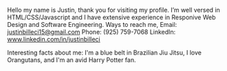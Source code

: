  Hello my name is Justin, thank you for visiting my profile. 
 I’m well versed in HTML/CSS/Javascript and I have extensive experience in Responive Web Design and Software Engineering. 
 Ways to reach me, Email: justinbilleci15@gmail.com Phone: (925) 759-7068 LinkedIn: www.linkedin.com/in/justinbilleci

Interesting facts about me: I'm a blue belt in Brazilian Jiu Jitsu, I love Orangutans, and I'm an avid Harry Potter fan.
